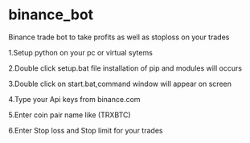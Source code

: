 # binance_bot
Binance trade bot to take profits as well as stoploss on your trades



1.Setup python on your pc or virtual sytems

2.Double click setup.bat file installation of pip and modules will occurs

3.Double click on start.bat,command window will appear on screen

4.Type your Api keys from binance.com

5.Enter coin pair name like (TRXBTC)

6.Enter Stop loss and Stop limit for your trades
